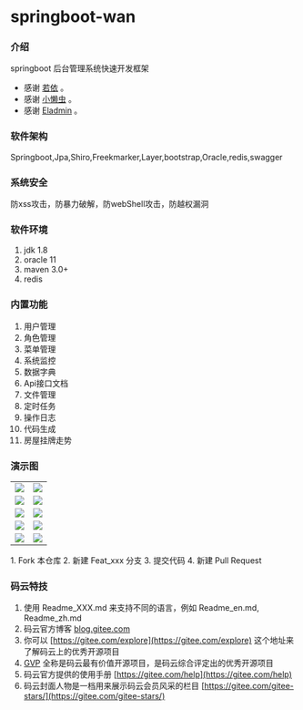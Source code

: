 # springboot-wan

### 介绍
springboot 后台管理系统快速开发框架
* 感谢 [若依](https://gitee.com/y_project/RuoYi.git)  。
* 感谢 [小懒虫](https://gitee.com/aun/Timo.git)  。
* 感谢 [Eladmin](https://gitee.com/elunez/eladmin.git)  。

### 软件架构
Springboot,Jpa,Shiro,Freekmarker,Layer,bootstrap,Oracle,redis,swagger

### 系统安全
防xss攻击，防暴力破解，防webShell攻击，防越权漏洞

### 软件环境

1.  jdk 1.8
2.  oracle 11
3.  maven 3.0+
4.  redis

### 内置功能

1.  用户管理
2.  角色管理
3.  菜单管理
4.  系统监控
5.  数据字典
6.  Api接口文档
7.  文件管理
8.  定时任务
9.  操作日志
10. 代码生成
11. 房屋挂牌走势


### 演示图
<table>
    <tr>
        <td><img src="https://images.gitee.com/uploads/images/2021/0421/203157_1da0e918_5215349.jpeg"/></td>
        <td><img src="https://images.gitee.com/uploads/images/2021/0421/203216_65e45ac5_5215349.jpeg"/></td>
    </tr>
    <tr>
        <td><img src="https://images.gitee.com/uploads/images/2021/0421/203635_4c0fe20b_5215349.jpeg"/></td>
        <td><img src="https://images.gitee.com/uploads/images/2021/0421/203229_a5107d02_5215349.jpeg"/></td>
    </tr>
    <tr>
        <td><img src="https://images.gitee.com/uploads/images/2021/0421/204947_f63b4380_5215349.jpeg"/></td>
        <td><img src="https://images.gitee.com/uploads/images/2021/0421/203822_507660f8_5215349.jpeg"/></td>
    </tr>
    <tr>
        <td><img src="https://images.gitee.com/uploads/images/2021/0421/203834_6e1ef79c_5215349.jpeg"/></td>
        <td><img src="https://images.gitee.com/uploads/images/2021/0421/203841_4a48c4fe_5215349.jpeg"/></td>
    </tr>
    <tr>
        <td><img src="https://images.gitee.com/uploads/images/2021/0421/203855_ce0c9467_5215349.jpeg"/></td>
        <td><img src="https://images.gitee.com/uploads/images/2021/0421/204139_d92a4c05_5215349.jpeg"/></td>
    </tr>
</table>
1.  Fork 本仓库
2.  新建 Feat_xxx 分支
3.  提交代码
4.  新建 Pull Request


### 码云特技

1.  使用 Readme\_XXX.md 来支持不同的语言，例如 Readme\_en.md, Readme\_zh.md
2.  码云官方博客 [blog.gitee.com](https://blog.gitee.com)
3.  你可以 [https://gitee.com/explore](https://gitee.com/explore) 这个地址来了解码云上的优秀开源项目
4.  [GVP](https://gitee.com/gvp) 全称是码云最有价值开源项目，是码云综合评定出的优秀开源项目
5.  码云官方提供的使用手册 [https://gitee.com/help](https://gitee.com/help)
6.  码云封面人物是一档用来展示码云会员风采的栏目 [https://gitee.com/gitee-stars/](https://gitee.com/gitee-stars/)
